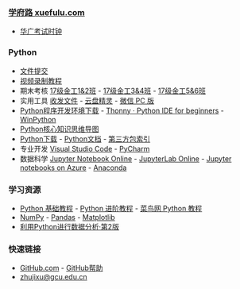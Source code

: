 ### **[学府路 xuefulu.com](http://xuefulu.com/)**
+ [华广考试时钟](http://10.5.1.246:8080/clock/)

### **Python**
+ [文件提交](https://wss1.cn/s/17r8av9mbuz)
+ [视频录制教程](https://wss1.cn/f/14cxlnb3xx8)
+ 期末考核 [17级金工1&2班](https://wss1.cn/f/14cq79axqhz) - [17级金工3&4班](https://wss1.cn/f/14cqak23yav) - [17级金工5&6班](https://wss1.cn/f/14cqdf9wya3)
+ 实用工具 [收发文件](https://www.wenshushu.cn/) - [云盘精灵](https://www.yunpanjingling.com/) - [微信 PC 版](https://pc.weixin.qq.com/)
+ [Python程序开发环境下载](https://wss1.cn/f/13smhkpcinb) - [Thonny · Python IDE for beginners](https://thonny.org) - [WinPython](https://sourceforge.net/projects/winpython/files/)
+ [Python核心知识思维导图](https://wss1.cn/f/13smoucpo5n)
+ [Python下载](https://www.python.org/downloads/) - [Python文档](https://docs.python.org/zh-cn/3/) - [第三方包索引](https://pypi.org/)
+ 专业开发 [Visual Studio Code](https://code.visualstudio.com/) - [PyCharm](http://www.jetbrains.com/pycharm/download/)
+ 数据科学 [Jupyter Notebook Online](https://mybinder.org/v2/gh/ipython/ipython-in-depth/master?filepath=binder/Index.ipynb) - [JupyterLab  Online](https://mybinder.org/v2/gh/jupyterlab/jupyterlab-demo/try.jupyter.org?urlpath=lab) - [Jupyter notebooks on Azure](https://notebooks.azure.com/) - [Anaconda](https://www.anaconda.com/distribution/)

### **学习资源**
+ [Python 基础教程](https://bop.mol.uno) - [Python 进阶教程](http://interpy.eastlakeside.com/) - [菜鸟网 Python 教程](https://www.runoob.com/python3/python3-tutorial.html)
+ [NumPy](https://www.numpy.org.cn) - [Pandas](https://www.pypandas.cn) - [Matplotlib](https://www.matplotlib.org.cn)
+ [利用Python进行数据分析·第2版](https://seancheney.gitbook.io/python-for-data-analysis-2nd/)

### **快速链接**
+ [GitHub.com](https://github.com/login) - [GitHub帮助](https://help.github.com/cn)
+ <zhujixu@gcu.edu.cn>
